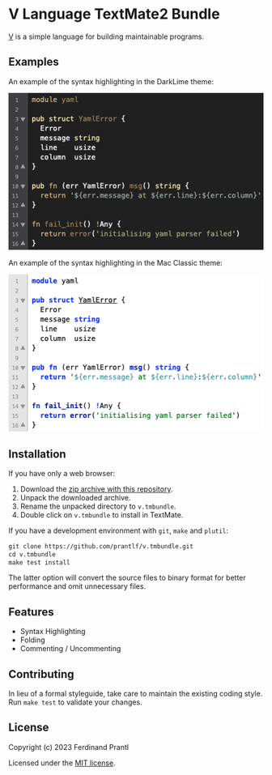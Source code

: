 # V Language TextMate2 Bundle

[V] is a simple language for building maintainable programs.

## Examples

An example of the syntax highlighting in the DarkLime theme:

![Dark](images/dark.png)

An example of the syntax highlighting in the Mac Classic theme:

![Light](images/light.png)

## Installation

If you have only a web browser:

1. Download the [zip archive with this repository].
2. Unpack the downloaded archive.
3. Rename the unpacked directory to `v.tmbundle`.
4. Double click on `v.tmbundle` to install in TextMate.

If you have a development environment with `git`, `make` and `plutil`:

```
git clone https://github.com/prantlf/v.tmbundle.git
cd v.tmbundle
make test install
```

The latter option will convert the source files to binary format for better performance and omit unnecessary files.

## Features

* Syntax Highlighting
* Folding
* Commenting / Uncommenting

## Contributing

In lieu of a formal styleguide, take care to maintain the existing coding
style. Run `make test` to validate your changes.

## License

Copyright (c) 2023 Ferdinand Prantl

Licensed under the [MIT license].

[zip archive with this repository]: https://github.com/prantlf/v.tmbundle/archive/master.zip
[MIT license]: ./LICENSE
[V]: https://vlang.io/
